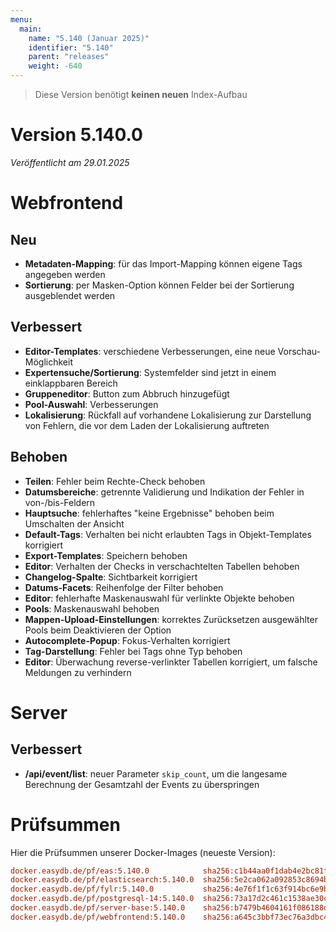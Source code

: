 ```yaml
---
menu:
  main:
    name: "5.140 (Januar 2025)"
    identifier: "5.140"
    parent: "releases"
    weight: -640
---
```


> Diese Version benötigt **keinen neuen** Index-Aufbau


# Version 5.140.0

*Veröffentlicht am 29.01.2025*

# Webfrontend

## Neu

* **Metadaten-Mapping**: für das Import-Mapping können eigene Tags angegeben werden
* **Sortierung**: per Masken-Option können Felder bei der Sortierung ausgeblendet werden

## Verbessert

* **Editor-Templates**: verschiedene Verbesserungen, eine neue Vorschau-Möglichkeit
* **Expertensuche/Sortierung**: Systemfelder sind jetzt in einem einklappbaren Bereich
* **Gruppeneditor**: Button zum Abbruch hinzugefügt
* **Pool-Auswahl**: Verbesserungen
* **Lokalisierung**: Rückfall auf vorhandene Lokalisierung zur Darstellung von Fehlern, die vor dem Laden der Lokalisierung auftreten

## Behoben

* **Teilen**: Fehler beim Rechte-Check behoben
* **Datumsbereiche**: getrennte Validierung und Indikation der Fehler in von-/bis-Feldern
* **Hauptsuche**: fehlerhaftes "keine Ergebnisse" behoben beim Umschalten der Ansicht
* **Default-Tags**: Verhalten bei nicht erlaubten Tags in Objekt-Templates korrigiert
* **Export-Templates**: Speichern behoben
* **Editor**: Verhalten der Checks in verschachtelten Tabellen behoben
* **Changelog-Spalte**: Sichtbarkeit korrigiert
* **Datums-Facets**: Reihenfolge der Filter behoben
* **Editor**: fehlerhafte Maskenauswahl für verlinkte Objekte behoben
* **Pools**: Maskenauswahl behoben
* **Mappen-Upload-Einstellungen**: korrektes Zurücksetzen ausgewählter Pools beim Deaktivieren der Option
* **Autocomplete-Popup**: Fokus-Verhalten korrigiert
* **Tag-Darstellung**: Fehler bei Tags ohne Typ behoben
* **Editor**: Überwachung reverse-verlinkter Tabellen korrigiert, um falsche Meldungen zu verhindern

# Server

## Verbessert

* **/api/event/list**: neuer Parameter `skip_count`, um die langesame Berechnung der Gesamtzahl der Events zu überspringen

# Prüfsummen

Hier die Prüfsummen unserer Docker-Images (neueste Version):

```ini
docker.easydb.de/pf/eas:5.140.0            sha256:c1b44aa0f1dab4e2bc81f6a851d5d0622e20f87bd320365336af0f9e8bc439ee
docker.easydb.de/pf/elasticsearch:5.140.0  sha256:5e2ca062a092853c8694b8a4dfb5dcb1e0c98da429e214c0c9952eda8a3a8d18
docker.easydb.de/pf/fylr:5.140.0           sha256:4e76f1f1c63f914bc6e9b2714e33961084eef651974fc0c5500fc65bd57eef70
docker.easydb.de/pf/postgresql-14:5.140.0  sha256:73a17d2c461c1538ae30c73f76ade294f6a65566a031dfed4d5bbfaba55d8df0
docker.easydb.de/pf/server-base:5.140.0    sha256:b7479b4604161f086188d61b760aa1f173c0b57485d4ee737034d9afad01eeff
docker.easydb.de/pf/webfrontend:5.140.0    sha256:a645c3bbf73ec76a3dbc4500b93de1494e63144416e4d257d78abaadb85c3207
```
